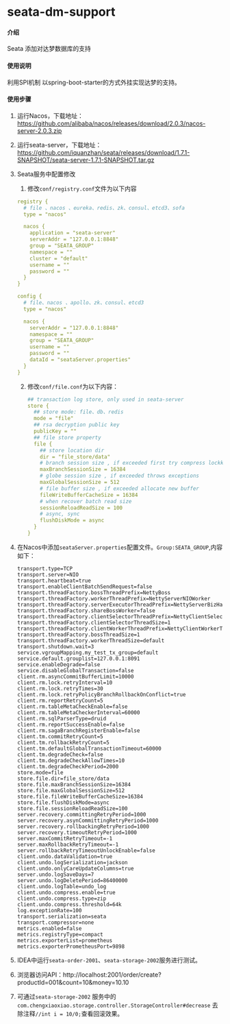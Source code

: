 # seata-dm-support

#### 介绍
Seata 添加对达梦数据库的支持


#### 使用说明

利用SPI机制 以spring-boot-starter的方式外挂实现达梦的支持。

#### 使用步骤

1. 运行Nacos，下载地址：https://github.com/alibaba/nacos/releases/download/2.0.3/nacos-server-2.0.3.zip

2. 运行seata-server，下载地址：https://github.com/iquanzhan/seata/releases/download/1.7.1-SNAPSHOT/seata-server-1.7.1-SNAPSHOT.tar.gz

3. Seata服务中配置修改
    1. 修改`conf/registry.conf`文件为以下内容
   ```yaml
   registry {
     # file 、nacos 、eureka、redis、zk、consul、etcd3、sofa
     type = "nacos"
   
     nacos {
       application = "seata-server"
       serverAddr = "127.0.0.1:8848"
       group = "SEATA_GROUP"
       namespace = ""
       cluster = "default"
       username = ""
       password = ""
     }
   }
   
   config {
     # file、nacos 、apollo、zk、consul、etcd3
     type = "nacos"
   
     nacos {
       serverAddr = "127.0.0.1:8848"
       namespace = ""
       group = "SEATA_GROUP"
       username = ""
       password = ""
       dataId = "seataServer.properties"
     }
   }
   ```

    2. 修改`conf/file.conf`为以下内容：

       ```yaml
       ## transaction log store, only used in seata-server
       store {
         ## store mode: file、db、redis
         mode = "file"
         ## rsa decryption public key
         publicKey = ""
         ## file store property
         file {
           ## store location dir
           dir = "file_store/data"
           # branch session size , if exceeded first try compress lockkey, still exceeded throws exceptions
           maxBranchSessionSize = 16384
           # globe session size , if exceeded throws exceptions
           maxGlobalSessionSize = 512
           # file buffer size , if exceeded allocate new buffer
           fileWriteBufferCacheSize = 16384
           # when recover batch read size
           sessionReloadReadSize = 100
           # async, sync
           flushDiskMode = async
         }
       }
       ```

4. 在Nacos中添加`seataServer.properties`配置文件。`Group:SEATA_GROUP`,内容如下：

   ```properties
   transport.type=TCP
   transport.server=NIO
   transport.heartbeat=true
   transport.enableClientBatchSendRequest=false
   transport.threadFactory.bossThreadPrefix=NettyBoss
   transport.threadFactory.workerThreadPrefix=NettyServerNIOWorker
   transport.threadFactory.serverExecutorThreadPrefix=NettyServerBizHandler
   transport.threadFactory.shareBossWorker=false
   transport.threadFactory.clientSelectorThreadPrefix=NettyClientSelector
   transport.threadFactory.clientSelectorThreadSize=1
   transport.threadFactory.clientWorkerThreadPrefix=NettyClientWorkerThread
   transport.threadFactory.bossThreadSize=1
   transport.threadFactory.workerThreadSize=default
   transport.shutdown.wait=3
   service.vgroupMapping.my_test_tx_group=default
   service.default.grouplist=127.0.0.1:8091
   service.enableDegrade=false
   service.disableGlobalTransaction=false
   client.rm.asyncCommitBufferLimit=10000
   client.rm.lock.retryInterval=10
   client.rm.lock.retryTimes=30
   client.rm.lock.retryPolicyBranchRollbackOnConflict=true
   client.rm.reportRetryCount=5
   client.rm.tableMetaCheckEnable=false
   client.rm.tableMetaCheckerInterval=60000
   client.rm.sqlParserType=druid
   client.rm.reportSuccessEnable=false
   client.rm.sagaBranchRegisterEnable=false
   client.tm.commitRetryCount=5
   client.tm.rollbackRetryCount=5
   client.tm.defaultGlobalTransactionTimeout=60000
   client.tm.degradeCheck=false
   client.tm.degradeCheckAllowTimes=10
   client.tm.degradeCheckPeriod=2000
   store.mode=file
   store.file.dir=file_store/data
   store.file.maxBranchSessionSize=16384
   store.file.maxGlobalSessionSize=512
   store.file.fileWriteBufferCacheSize=16384
   store.file.flushDiskMode=async
   store.file.sessionReloadReadSize=100
   server.recovery.committingRetryPeriod=1000
   server.recovery.asynCommittingRetryPeriod=1000
   server.recovery.rollbackingRetryPeriod=1000
   server.recovery.timeoutRetryPeriod=1000
   server.maxCommitRetryTimeout=-1
   server.maxRollbackRetryTimeout=-1
   server.rollbackRetryTimeoutUnlockEnable=false
   client.undo.dataValidation=true
   client.undo.logSerialization=jackson
   client.undo.onlyCareUpdateColumns=true
   server.undo.logSaveDays=7
   server.undo.logDeletePeriod=86400000
   client.undo.logTable=undo_log
   client.undo.compress.enable=true
   client.undo.compress.type=zip
   client.undo.compress.threshold=64k
   log.exceptionRate=100
   transport.serialization=seata
   transport.compressor=none
   metrics.enabled=false
   metrics.registryType=compact
   metrics.exporterList=prometheus
   metrics.exporterPrometheusPort=9898
   ```

5. IDEA中运行`seata-order-2001`、`seata-storage-2002`服务进行测试。

6. 浏览器访问API：http://localhost:2001/order/create?productId=001&count=10&money=10.10

7. 可通过`seata-storage-2002` 服务中的 `com.chengxiaoxiao.storage.controller.StorageController#decrease`
   去除注释`//int i = 10/0;`查看回滚效果。